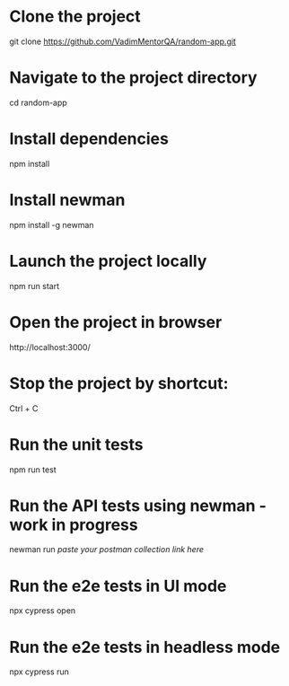 # Clone the project

git clone https://github.com/VadimMentorQA/random-app.git

# Navigate to the project directory

cd random-app

# Install dependencies

npm install

# Install newman

npm install -g newman

# Launch the project locally

npm run start

# Open the project in browser

http://localhost:3000/

# Stop the project by shortcut:

Ctrl + C

# Run the unit tests

npm run test

# Run the API tests using newman - work in progress

newman run _paste your postman collection link here_

# Run the e2e tests in UI mode

npx cypress open

# Run the e2e tests in headless mode

npx cypress run
